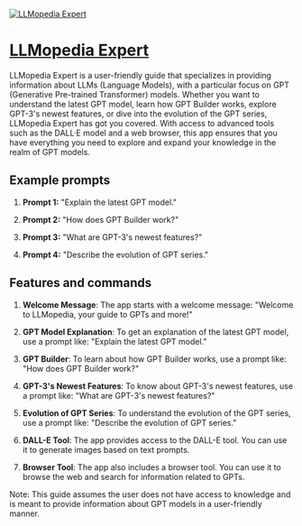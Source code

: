 [![LLMopedia Expert](https://files.oaiusercontent.com/file-6KwLXqcz63AdHBxybJwlHreB?se=2123-10-19T01%3A31%3A18Z&sp=r&sv=2021-08-06&sr=b&rscc=max-age%3D31536000%2C%20immutable&rscd=attachment%3B%20filename%3D_fbcec098-8a77-4015-9d46-69f5b5d28ec8.jfif&sig=g2hVqzQXszfN1IHLZyUlkMBtBWEzr%2BC9xtM9FmihWaA%3D)](https://chat.openai.com/g/g-xyVm1iJgy-llmopedia-expert)

# [LLMopedia Expert](https://chat.openai.com/g/g-xyVm1iJgy-llmopedia-expert)

LLMopedia Expert is a user-friendly guide that specializes in providing information about LLMs (Language Models), with a particular focus on GPT (Generative Pre-trained Transformer) models. Whether you want to understand the latest GPT model, learn how GPT Builder works, explore GPT-3's newest features, or dive into the evolution of the GPT series, LLMopedia Expert has got you covered. With access to advanced tools such as the DALL·E model and a web browser, this app ensures that you have everything you need to explore and expand your knowledge in the realm of GPT models.

## Example prompts

1. **Prompt 1:** "Explain the latest GPT model."

2. **Prompt 2:** "How does GPT Builder work?"

3. **Prompt 3:** "What are GPT-3's newest features?"

4. **Prompt 4:** "Describe the evolution of GPT series."

## Features and commands

1. **Welcome Message**: The app starts with a welcome message: "Welcome to LLMopedia, your guide to GPTs and more!"

2. **GPT Model Explanation**: To get an explanation of the latest GPT model, use a prompt like: "Explain the latest GPT model."

3. **GPT Builder**: To learn about how GPT Builder works, use a prompt like: "How does GPT Builder work?"

4. **GPT-3's Newest Features**: To know about GPT-3's newest features, use a prompt like: "What are GPT-3's newest features?"

5. **Evolution of GPT Series**: To understand the evolution of the GPT series, use a prompt like: "Describe the evolution of GPT series."

6. **DALL-E Tool**: The app provides access to the DALL-E tool. You can use it to generate images based on text prompts.

7. **Browser Tool**: The app also includes a browser tool. You can use it to browse the web and search for information related to GPTs.

Note: This guide assumes the user does not have access to knowledge and is meant to provide information about GPT models in a user-friendly manner.